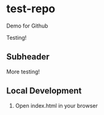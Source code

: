 # test-repo

Demo for Github

Testing!

## Subheader

More testing!

## Local Development

1. Open index.html in your browser
